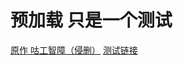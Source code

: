 # 预加载 只是一个测试
<a href="https://h5mota.com/tower/?name=9922">原作 咕工智障（侵删）</a>
<a href="https://axutebils74.github.io/9922/9922.html">测试链接</a>
